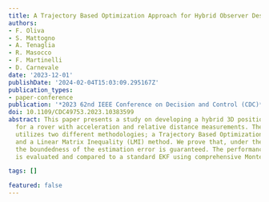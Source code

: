 ```yaml
---
title: A Trajectory Based Optimization Approach for Hybrid Observer Design
authors:
- F. Oliva
- S. Mattogno
- A. Tenaglia
- R. Masocco
- F. Martinelli
- D. Carnevale
date: '2023-12-01'
publishDate: '2024-02-04T15:03:09.295167Z'
publication_types:
- paper-conference
publication: '*2023 62nd IEEE Conference on Decision and Control (CDC)*'
doi: 10.1109/CDC49753.2023.10383599
abstract: This paper presents a study on developing a hybrid 3D position observer
  for a rover with acceleration and relative distance measurements. The observer design
  utilizes two different methodologies; a Trajectory Based Optimization Design (TBOD)
  and a Linear Matrix Inequality (LMI) method. We prove that, under the proposed solutions,
  the boundedness of the estimation error is guaranteed. The performance of the observer
  is evaluated and compared to a standard EKF using comprehensive Monte Carlo simulations.

tags: []

featured: false
---
```

